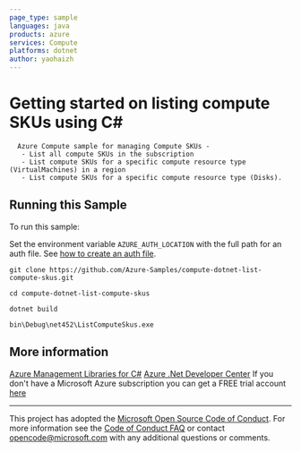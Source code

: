 ```yaml
---
page_type: sample
languages: java
products: azure
services: Compute
platforms: dotnet
author: yaohaizh
---
```


# Getting started on listing compute SKUs using C# #

      Azure Compute sample for managing Compute SKUs -
       - List all compute SKUs in the subscription
       - List compute SKUs for a specific compute resource type (VirtualMachines) in a region
       - List compute SKUs for a specific compute resource type (Disks).


## Running this Sample ##

To run this sample:

Set the environment variable `AZURE_AUTH_LOCATION` with the full path for an auth file. See [how to create an auth file](https://github.com/Azure/azure-libraries-for-net/blob/master/AUTH.md).

    git clone https://github.com/Azure-Samples/compute-dotnet-list-compute-skus.git

    cd compute-dotnet-list-compute-skus
  
    dotnet build
    
    bin\Debug\net452\ListComputeSkus.exe

## More information ##

[Azure Management Libraries for C#](https://github.com/Azure/azure-sdk-for-net/tree/Fluent)
[Azure .Net Developer Center](https://azure.microsoft.com/en-us/develop/net/)
If you don't have a Microsoft Azure subscription you can get a FREE trial account [here](http://go.microsoft.com/fwlink/?LinkId=330212)

---

This project has adopted the [Microsoft Open Source Code of Conduct](https://opensource.microsoft.com/codeofconduct/). For more information see the [Code of Conduct FAQ](https://opensource.microsoft.com/codeofconduct/faq/) or contact [opencode@microsoft.com](mailto:opencode@microsoft.com) with any additional questions or comments.